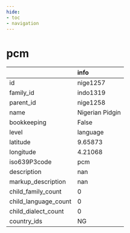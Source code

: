 ```yaml
---
hide:
- toc
- navigation
---
```

# pcm
|                      | info            |
|:---------------------|:----------------|
| id                   | nige1257        |
| family_id            | indo1319        |
| parent_id            | nige1258        |
| name                 | Nigerian Pidgin |
| bookkeeping          | False           |
| level                | language        |
| latitude             | 9.65873         |
| longitude            | 4.21068         |
| iso639P3code         | pcm             |
| description          | nan             |
| markup_description   | nan             |
| child_family_count   | 0               |
| child_language_count | 0               |
| child_dialect_count  | 0               |
| country_ids          | NG              |